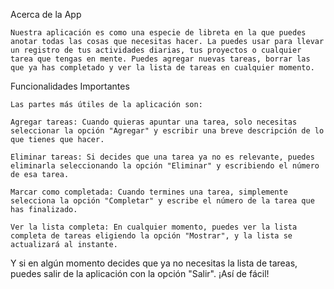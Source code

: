 Acerca de la App

    Nuestra aplicación es como una especie de libreta en la que puedes anotar todas las cosas que necesitas hacer. La puedes usar para llevar un registro de tus actividades diarias, tus proyectos o cualquier tarea que tengas en mente. Puedes agregar nuevas tareas, borrar las que ya has completado y ver la lista de tareas en cualquier momento.

Funcionalidades Importantes

    Las partes más útiles de la aplicación son:

    Agregar tareas: Cuando quieras apuntar una tarea, solo necesitas seleccionar la opción "Agregar" y escribir una breve descripción de lo que tienes que hacer.

    Eliminar tareas: Si decides que una tarea ya no es relevante, puedes eliminarla seleccionando la opción "Eliminar" y escribiendo el número de esa tarea.

    Marcar como completada: Cuando termines una tarea, simplemente selecciona la opción "Completar" y escribe el número de la tarea que has finalizado.

    Ver la lista completa: En cualquier momento, puedes ver la lista completa de tareas eligiendo la opción "Mostrar", y la lista se actualizará al instante.

Y si en algún momento decides que ya no necesitas la lista de tareas, puedes salir de la aplicación con la opción "Salir". ¡Así de fácil!